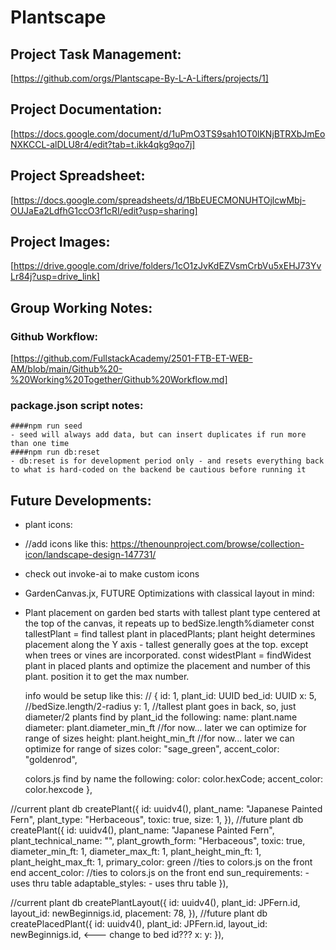 # Plantscape

## Project Task Management:

[https://github.com/orgs/Plantscape-By-L-A-Lifters/projects/1]

## Project Documentation:

[https://docs.google.com/document/d/1uPmO3TS9sah1OT0lKNjBTRXbJmEoNXKCCL-alDLU8r4/edit?tab=t.ikk4qkg9qo7j]

## Project Spreadsheet:

[https://docs.google.com/spreadsheets/d/1BbEUECMONUHTOjlcwMbj-OUJaEa2LdfhG1ccO3f1cRI/edit?usp=sharing]

## Project Images:

[https://drive.google.com/drive/folders/1cO1zJvKdEZVsmCrbVu5xEHJ73YvLr84j?usp=drive_link]

## Group Working Notes:

### Github Workflow:

[https://github.com/FullstackAcademy/2501-FTB-ET-WEB-AM/blob/main/Github%20-%20Working%20Together/Github%20Workflow.md]

### package.json script notes:

    ####npm run seed
    - seed will always add data, but can insert duplicates if run more than one time
    ####npm run db:reset
    - db:reset is for development period only - and resets everything back to what is hard-coded on the backend be cautious before running it

## Future Developments:

- plant icons:
- //add icons like this: https://thenounproject.com/browse/collection-icon/landscape-design-147731/
- check out invoke-ai to make custom icons
- GardenCanvas.jx, FUTURE Optimizations with classical layout in mind:
- Plant placement on garden bed starts with tallest plant type centered at the top of the canvas, it repeats up to bedSize.length%diameter
  const tallestPlant = find tallest plant in placedPlants;
  plant height determines placement along the Y axis - tallest generally goes at the top. except when trees or vines are incorporated.
  const widestPlant = findWidest plant in placed plants and optimize the placement and number of this plant. position it to get the max number.

  info would be setup like this:
  // {
  id: 1,
  plant_id: UUID
  bed_id: UUID
  x: 5, //bedSize.length/2-radius
  y: 1, //tallest plant goes in back, so, just diameter/2
  plants find by plant_id the following:
  name: plant.name
  diameter: plant.diameter_min_ft //for now... later we can optimize for range of sizes
  height: plant.height_min_ft //for now... later we can optimize for range of sizes
  color: "sage_green",
  accent_color: "goldenrod",

  colors.js find by name the following:
  color: color.hexCode;
  accent_color: color.hexcode
  },

//current plant db
createPlant({
id: uuidv4(),
plant_name: "Japanese Painted Fern",
plant_type: "Herbaceous",
toxic: true,
size: 1,
}),
//future plant db
createPlant({
id: uuidv4(),
plant_name: "Japanese Painted Fern",
plant_technical_name: "",
plant_growth_form: "Herbaceous",
toxic: true,
diameter_min_ft: 1,
diameter_max_ft: 1,
plant_height_min_ft: 1,
plant_height_max_ft: 1,
primary_color: green //ties to colors.js on the front end
accent_color: //ties to colors.js on the front end
sun_requirements: - uses thru table
adaptable_styles: - uses thru table
}),

//current plant db
createPlantLayout({
id: uuidv4(),
plant_id: JPFern.id,
layout_id: newBeginnigs.id,
placement: 78,
}),
//future plant db
createPlacedPlant({
id: uuidv4(),
plant_id: JPFern.id,
layout_id: newBeginnigs.id, <--- change to bed id???
x:
y:
}),
